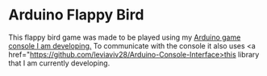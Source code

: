 # Arduino Flappy Bird
This flappy bird game was made to be played using my <a href="https://github.com/leviaviv28/Arduino-Console-Firmware">Arduino game console I am developing.</a> To communicate with the console it also uses <a href="https://github.com/leviaviv28/Arduino-Console-Interface>this library</a> that I am currently developing.
